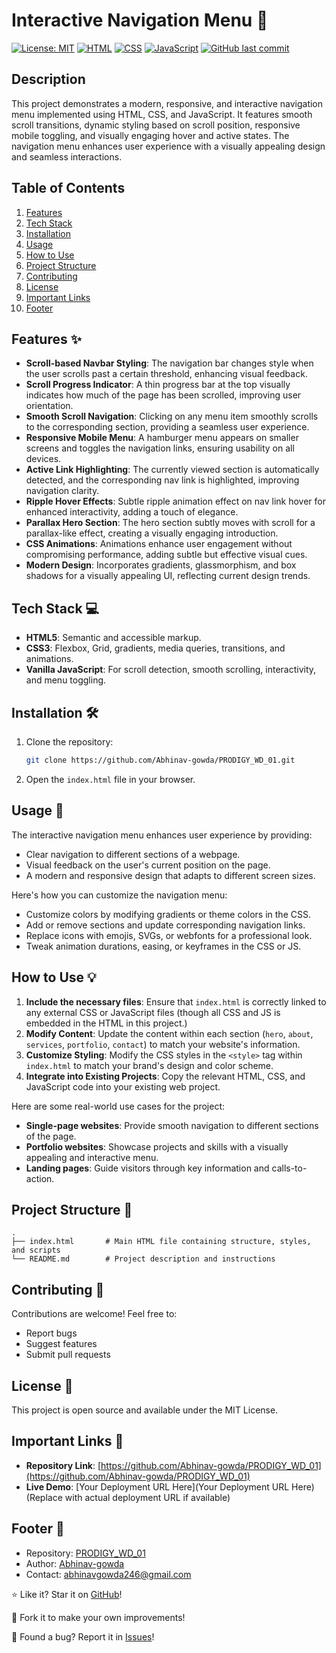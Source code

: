 # Interactive Navigation Menu 🚀

[![License: MIT](https://img.shields.io/badge/License-MIT-yellow.svg)](https://opensource.org/licenses/MIT)
[![HTML](https://img.shields.io/badge/HTML-5-orange.svg)](https://developer.mozilla.org/en-US/docs/Web/HTML)
[![CSS](https://img.shields.io/badge/CSS-3-blue.svg)](https://developer.mozilla.org/en-US/docs/Web/CSS)
[![JavaScript](https://img.shields.io/badge/JavaScript-ES6+-yellowgreen.svg)](https://developer.mozilla.org/en-US/docs/Web/JavaScript)
[![GitHub last commit](https://img.shields.io/github/last-commit/Abhinav-gowda/PRODIGY_WD_01)](https://github.com/Abhinav-gowda/PRODIGY_WD_01/commits/main)

## Description

This project demonstrates a modern, responsive, and interactive navigation menu implemented using HTML, CSS, and JavaScript. It features smooth scroll transitions, dynamic styling based on scroll position, responsive mobile toggling, and visually engaging hover and active states. The navigation menu enhances user experience with a visually appealing design and seamless interactions.

## Table of Contents

1.  [Features](#features)
2.  [Tech Stack](#tech-stack)
3.  [Installation](#installation)
4.  [Usage](#usage)
5.  [How to Use](#how-to-use)
6.  [Project Structure](#project-structure)
7.  [Contributing](#contributing)
8.  [License](#license)
9.  [Important Links](#important-links)
10. [Footer](#footer)

## Features ✨

-   **Scroll-based Navbar Styling**: The navigation bar changes style when the user scrolls past a certain threshold, enhancing visual feedback.
-   **Scroll Progress Indicator**: A thin progress bar at the top visually indicates how much of the page has been scrolled, improving user orientation.
-   **Smooth Scroll Navigation**: Clicking on any menu item smoothly scrolls to the corresponding section, providing a seamless user experience.
-   **Responsive Mobile Menu**: A hamburger menu appears on smaller screens and toggles the navigation links, ensuring usability on all devices.
-   **Active Link Highlighting**: The currently viewed section is automatically detected, and the corresponding nav link is highlighted, improving navigation clarity.
-   **Ripple Hover Effects**: Subtle ripple animation effect on nav link hover for enhanced interactivity, adding a touch of elegance.
-   **Parallax Hero Section**: The hero section subtly moves with scroll for a parallax-like effect, creating a visually engaging introduction.
-   **CSS Animations**: Animations enhance user engagement without compromising performance, adding subtle but effective visual cues.
-   **Modern Design**: Incorporates gradients, glassmorphism, and box shadows for a visually appealing UI, reflecting current design trends.

## Tech Stack 💻

-   **HTML5**: Semantic and accessible markup.
-   **CSS3**: Flexbox, Grid, gradients, media queries, transitions, and animations.
-   **Vanilla JavaScript**: For scroll detection, smooth scrolling, interactivity, and menu toggling.

## Installation 🛠️

1.  Clone the repository:

    ```bash
    git clone https://github.com/Abhinav-gowda/PRODIGY_WD_01.git
    ```

2.  Open the `index.html` file in your browser.

## Usage 🚀

The interactive navigation menu enhances user experience by providing:

-   Clear navigation to different sections of a webpage.
-   Visual feedback on the user's current position on the page.
-   A modern and responsive design that adapts to different screen sizes.

Here's how you can customize the navigation menu:

-   Customize colors by modifying gradients or theme colors in the CSS.
-   Add or remove sections and update corresponding navigation links.
-   Replace icons with emojis, SVGs, or webfonts for a professional look.
-   Tweak animation durations, easing, or keyframes in the CSS or JS.

## How to Use 💡

1.  **Include the necessary files**: Ensure that `index.html` is correctly linked to any external CSS or JavaScript files (though all CSS and JS is embedded in the HTML in this project.)
2.  **Modify Content**: Update the content within each section (`hero`, `about`, `services`, `portfolio`, `contact`) to match your website's information.
3.  **Customize Styling**: Modify the CSS styles in the `<style>` tag within `index.html` to match your brand's design and color scheme.
4.  **Integrate into Existing Projects**: Copy the relevant HTML, CSS, and JavaScript code into your existing web project.

Here are some real-world use cases for the project:

*   **Single-page websites**: Provide smooth navigation to different sections of the page.
*   **Portfolio websites**: Showcase projects and skills with a visually appealing and interactive menu.
*   **Landing pages**: Guide visitors through key information and calls-to-action.

## Project Structure 📁

```
.
├── index.html       # Main HTML file containing structure, styles, and scripts
└── README.md        # Project description and instructions
```

## Contributing 🤝

Contributions are welcome! Feel free to:

-   Report bugs
-   Suggest features
-   Submit pull requests

## License 📄

This project is open source and available under the MIT License.

## Important Links 🔗

-   **Repository Link**: [https://github.com/Abhinav-gowda/PRODIGY_WD_01](https://github.com/Abhinav-gowda/PRODIGY_WD_01)
-   **Live Demo**: [Your Deployment URL Here](Your Deployment URL Here) (Replace with actual deployment URL if available)

## Footer 📝

-   Repository: [PRODIGY_WD_01](https://github.com/Abhinav-gowda/PRODIGY_WD_01)
-   Author: [Abhinav-gowda](https://github.com/Abhinav-gowda)
-   Contact: [abhinavgowda246@gmail.com](mailto:abhinavgowda246@gmail.com)

⭐️ Like it? Star it on [GitHub](https://github.com/Abhinav-gowda/PRODIGY_WD_01)!

🍴 Fork it to make your own improvements!

🐛 Found a bug? Report it in [Issues](https://github.com/Abhinav-gowda/PRODIGY_WD_01/issues)!
